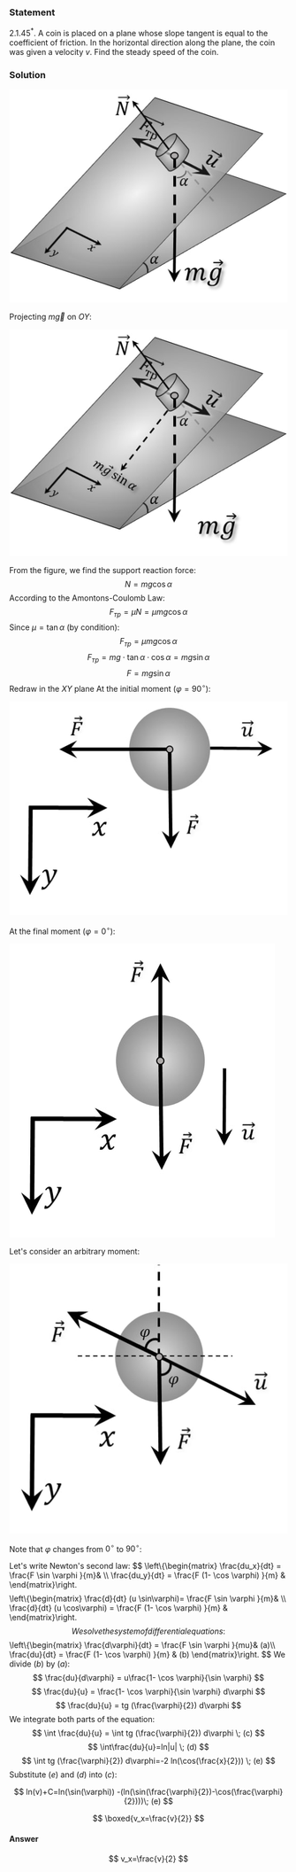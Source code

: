 ###  Statement 

$2.1.45^*.$ A coin is placed on a plane whose slope tangent is equal to the coefficient of friction. In the horizontal direction along the plane, the coin was given a velocity $v$. Find the steady speed of the coin. 

### Solution

![ Forces acting on the body |526x402, 42%](../../img/2.1.45/sol.jpg)

Projecting $m\vec{g}$ on $OY$: 

![ Projecting on $OY$ |526x427, 42%](../../img/2.1.45/sol1.jpg)

From the figure, we find the support reaction force: $$ N=mg \cos\alpha$$ According to the Amontons-Coulomb Law: $$ F_{тр}=\mu N=\mu mg \cos\alpha$$ Since $\mu = \tan\alpha$ (by condition): $$ F_{тр}=\mu mg \cos\alpha$$ $$ F_{тр}=mg \cdot \tan\alpha\cdot \cos\alpha =mg \sin\alpha$$ $$ F=mg \sin\alpha$$ Redraw in the $XY$ plane At the initial moment $(\varphi=90^{\circ})$: 

![ Drawing in the $xOy$ plane |553x425, 42%](../../img/2.1.45/sol3.jpg)

At the final moment $(\varphi=0^{\circ})$: 

![ Forces acting on the body at the final moment |481x530, 42%](../../img/2.1.45/sol4.jpg)

Let's consider an arbitrary moment: 

![ Forces acting on a body at an arbitrary moment |508x491, 42%](../../img/2.1.45/sol2.jpg)

Note that $\varphi$ changes from $0^{\circ}$ to $90^{\circ}$: 

Let's write Newton's second law: $$ \left\\{\begin{matrix} \frac{du_x}{dt} = \frac{F \sin \varphi }{m}& \\\ \frac{du_y}{dt} = \frac{F (1- \cos \varphi) }{m} & \end{matrix}\right. $$ $$ \left\\{\begin{matrix} \frac{d}{dt} (u \sin\varphi)= \frac{F \sin \varphi }{m}& \\\ \frac{d}{dt} (u \cos\varphi) = \frac{F (1- \cos \varphi) }{m} & \end{matrix}\right. $$ We solve the system of differential equations: $$ \left\\{\begin{matrix} \frac{d\varphi}{dt} = \frac{F \sin \varphi }{mu}& (a)\\\ \frac{du}{dt} = \frac{F (1- \cos \varphi) }{m} & (b) \end{matrix}\right. $$ We divide $(b)$ by $(a)$: $$ \frac{du}{d\varphi} = u\frac{1- \cos \varphi}{\sin \varphi} $$ $$ \frac{du}{u} = \frac{1- \cos \varphi}{\sin \varphi} d\varphi $$ $$ \frac{du}{u} = tg (\frac{\varphi}{2}) d\varphi $$ We integrate both parts of the equation:  $$ \int \frac{du}{u} = \int tg (\frac{\varphi}{2}) d\varphi \; (c) $$ $$ \int\frac{du}{u}=ln|u| \; (d) $$ $$ \int tg (\frac{\varphi}{2}) d\varphi=-2 ln(\cos(\frac{x}{2})) \; (e) $$ Substitute $(e)$ and $(d)$ into $(c)$: 

$$ ln(v)+C=ln(\sin(\varphi)) -(ln(\sin(\frac{\varphi}{2})-\cos(\frac{\varphi}{2})))\; (e) $$ 

$$ \boxed{v_x=\frac{v}{2}} $$ 

#### Answer

$$ v_x=\frac{v}{2} $$ 
